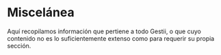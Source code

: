 # Miscelánea

Aquí recopilamos información que pertiene a todo Gestii,
o que cuyo contenido no es lo suficientemente extenso
como para requerir su propia sección.
